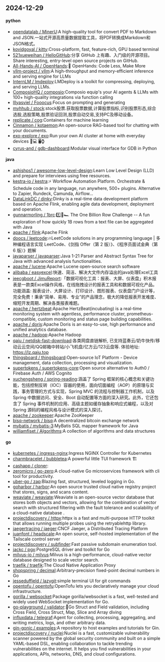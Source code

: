## 2024-12-29

#### python
* [opendatalab / MinerU](https://github.com/opendatalab/MinerU):A high-quality tool for convert PDF to Markdown and JSON.一站式开源高质量数据提取工具，将PDF转换成Markdown和JSON格式。
* [kovidgoyal / kitty](https://github.com/kovidgoyal/kitty):Cross-platform, fast, feature-rich, GPU based terminal
* [521xueweihan / HelloGitHub](https://github.com/521xueweihan/HelloGitHub):分享 GitHub 上有趣、入门级的开源项目。Share interesting, entry-level open source projects on GitHub.
* [All-Hands-AI / OpenHands](https://github.com/All-Hands-AI/OpenHands):🙌 OpenHands: Code Less, Make More
* [vllm-project / vllm](https://github.com/vllm-project/vllm):A high-throughput and memory-efficient inference and serving engine for LLMs
* [InternLM / lmdeploy](https://github.com/InternLM/lmdeploy):LMDeploy is a toolkit for compressing, deploying, and serving LLMs.
* [ComposioHQ / composio](https://github.com/ComposioHQ/composio):Composio equip's your AI agents & LLMs with 100+ high-quality integrations via function calling
* [lllyasviel / Fooocus](https://github.com/lllyasviel/Fooocus):Focus on prompting and generating
* [myhhub / stock](https://github.com/myhhub/stock):stock股票.获取股票数据,计算股票指标,识别股票形态,综合选股,选股策略,股票验证回测,股票自动交易,支持PC及移动设备。
* [replicate / cog](https://github.com/replicate/cog):Containers for machine learning
* [Cinnamon / kotaemon](https://github.com/Cinnamon/kotaemon):An open-source RAG-based tool for chatting with your documents.
* [exo-explore / exo](https://github.com/exo-explore/exo):Run your own AI cluster at home with everyday devices 📱💻 🖥️⌚
* [cyrus-and / gdb-dashboard](https://github.com/cyrus-and/gdb-dashboard):Modular visual interface for GDB in Python

#### java
* [ashishps1 / awesome-low-level-design](https://github.com/ashishps1/awesome-low-level-design):Learn Low Level Design (LLD) and prepare for interviews using free resources.
* [kestra-io / kestra](https://github.com/kestra-io/kestra):⚡ Workflow Automation Platform. Orchestrate & Schedule code in any language, run anywhere, 500+ plugins. Alternative to Zapier, Rundeck, Camunda, Airflow...
* [DataLinkDC / dinky](https://github.com/DataLinkDC/dinky):Dinky is a real-time data development platform based on Apache Flink, enabling agile data development, deployment and operation.
* [gunnarmorling / 1brc](https://github.com/gunnarmorling/1brc):1️⃣🐝🏎️ The One Billion Row Challenge -- A fun exploration of how quickly 1B rows from a text file can be aggregated with Java
* [apache / flink](https://github.com/apache/flink):Apache Flink
* [doocs / leetcode](https://github.com/doocs/leetcode):🔥LeetCode solutions in any programming language | 多种编程语言实现 LeetCode、《剑指 Offer（第 2 版）》、《程序员面试金典（第 6 版）》题解
* [javaparser / javaparser](https://github.com/javaparser/javaparser):Java 1-21 Parser and Abstract Syntax Tree for Java with advanced analysis functionalities.
* [apache / lucene](https://github.com/apache/lucene):Apache Lucene open-source search software
* [alibaba / easyexcel](https://github.com/alibaba/easyexcel):快速、简洁、解决大文件内存溢出的java处理Excel工具
* [jeecgboot / JimuReport](https://github.com/jeecgboot/JimuReport):「数据可视化工具：报表、大屏、仪表盘」积木报表是一款类Excel操作风格，在线拖拽设计的报表工具和和数据可视化产品。功能涵盖: 报表设计、大屏设计、打印设计、图形报表、仪表盘门户设计等，完全免费！秉承“简单、易用、专业”的产品理念，极大的降低报表开发难度、缩短开发周期、解决各类报表难题。
* [apache / hertzbeat](https://github.com/apache/hertzbeat):Apache HertzBeat(incubating) is a real-time monitoring system with agentless, performance cluster, prometheus-compatible, custom monitoring and status page building capabilities.
* [apache / doris](https://github.com/apache/doris):Apache Doris is an easy-to-use, high performance and unified analytics database.
* [apache / hadoop](https://github.com/apache/hadoop):Apache Hadoop
* [qaiu / netdisk-fast-download](https://github.com/qaiu/netdisk-fast-download):各类网盘直链解析, 已支持蓝奏云/奶牛快传/移动云云空间/QQ邮箱中转站/小飞机盘/亿方云/123云盘等. 体验地址: https://lz.qaiu.top
* [thingsboard / thingsboard](https://github.com/thingsboard/thingsboard):Open-source IoT Platform - Device management, data collection, processing and visualization.
* [supertokens / supertokens-core](https://github.com/supertokens/supertokens-core):Open source alternative to Auth0 / Firebase Auth / AWS Cognito
* [xuchengsheng / spring-reading](https://github.com/xuchengsheng/spring-reading):涵盖了 Spring 框架的核心概念和关键功能，包括控制反转（IOC）容器的使用，面向切面编程（AOP）的原理与实践，事务管理的方式与实现，Spring MVC 的流程与控制器工作机制，以及 Spring 中数据访问、安全、Boot 自动配置等方面的深入研究。此外，它还包含了 Spring 事件机制的应用、高级主题如缓存抽象和响应式编程，以及对 Spring 源码的编程风格与设计模式的深入探讨。
* [apache / zookeeper](https://github.com/apache/zookeeper):Apache ZooKeeper
* [bisq-network / bisq](https://github.com/bisq-network/bisq):A decentralized bitcoin exchange network
* [mybatis / mybatis-3](https://github.com/mybatis/mybatis-3):MyBatis SQL mapper framework for Java
* [williamfiset / Algorithms](https://github.com/williamfiset/Algorithms):A collection of algorithms and data structures

#### go
* [kubernetes / ingress-nginx](https://github.com/kubernetes/ingress-nginx):Ingress NGINX Controller for Kubernetes
* [charmbracelet / bubbletea](https://github.com/charmbracelet/bubbletea):A powerful little TUI framework 🏗
* [cashapp / cloner](https://github.com/cashapp/cloner):
* [zeromicro / go-zero](https://github.com/zeromicro/go-zero):A cloud-native Go microservices framework with cli tool for productivity.
* [uber-go / zap](https://github.com/uber-go/zap):Blazing fast, structured, leveled logging in Go.
* [goharbor / harbor](https://github.com/goharbor/harbor):An open source trusted cloud native registry project that stores, signs, and scans content.
* [weaviate / weaviate](https://github.com/weaviate/weaviate):Weaviate is an open-source vector database that stores both objects and vectors, allowing for the combination of vector search with structured filtering with the fault tolerance and scalability of a cloud-native database .
* [projectdiscovery / httpx](https://github.com/projectdiscovery/httpx):httpx is a fast and multi-purpose HTTP toolkit that allows running multiple probes using the retryablehttp library.
* [jaegertracing / jaeger](https://github.com/jaegertracing/jaeger):CNCF Jaeger, a Distributed Tracing Platform
* [juanfont / headscale](https://github.com/juanfont/headscale):An open source, self-hosted implementation of the Tailscale control server
* [projectdiscovery / subfinder](https://github.com/projectdiscovery/subfinder):Fast passive subdomain enumeration tool.
* [jackc / pgx](https://github.com/jackc/pgx):PostgreSQL driver and toolkit for Go
* [milvus-io / milvus](https://github.com/milvus-io/milvus):Milvus is a high-performance, cloud-native vector database designed to scale vector search.
* [traefik / traefik](https://github.com/traefik/traefik):The Cloud Native Application Proxy
* [shopspring / decimal](https://github.com/shopspring/decimal):Arbitrary-precision fixed-point decimal numbers in Go
* [jesseduffield / lazygit](https://github.com/jesseduffield/lazygit):simple terminal UI for git commands
* [opentofu / opentofu](https://github.com/opentofu/opentofu):OpenTofu lets you declaratively manage your cloud infrastructure.
* [gorilla / websocket](https://github.com/gorilla/websocket):Package gorilla/websocket is a fast, well-tested and widely used WebSocket implementation for Go.
* [go-playground / validator](https://github.com/go-playground/validator):💯Go Struct and Field validation, including Cross Field, Cross Struct, Map, Slice and Array diving
* [influxdata / telegraf](https://github.com/influxdata/telegraf):Agent for collecting, processing, aggregating, and writing metrics, logs, and other arbitrary data.
* [gin-gonic / examples](https://github.com/gin-gonic/examples):A repository to host examples and tutorials for Gin.
* [projectdiscovery / nuclei](https://github.com/projectdiscovery/nuclei):Nuclei is a fast, customizable vulnerability scanner powered by the global security community and built on a simple YAML-based DSL, enabling collaboration to tackle trending vulnerabilities on the internet. It helps you find vulnerabilities in your applications, APIs, networks, DNS, and cloud configurations.
